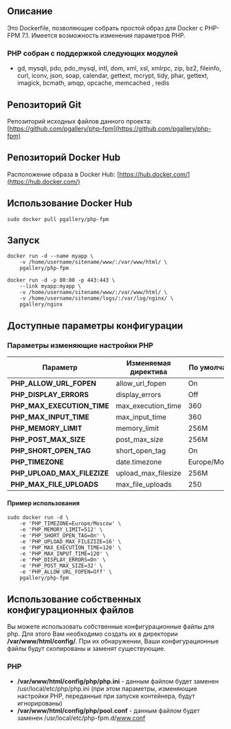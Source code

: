 ## Описание

Это Dockerfile, позволяющие собрать простой образ для Docker с PHP-FPM 7.1. Имеется возможность изменения параметров PHP.

### PHP собран с поддержкой следующих модулей

 -  gd, mysqli, pdo, pdo_mysql, intl, dom, xml, xsl, xmlrpc, zip, bz2, fileinfo, curl, iconv, json, soap, calendar, 
gettext, mcrypt, tidy, phar, gettext, imagick, bcmath, amqp, opcache, memcached , redis

## Репозиторий Git

Репозиторий исходных файлов данного проекта: [https://github.com/pgallery/php-fpm](https://github.com/pgallery/php-fpm)

## Репозиторий Docker Hub

Расположение образа в Docker Hub: [https://hub.docker.com/](https://hub.docker.com/)

## Использование Docker Hub

```
sudo docker pull pgallery/php-fpm
```

## Запуск

```
docker run -d --name myapp \
    -v /home/username/sitename/www/:/var/www/html/ \
    pgallery/php-fpm

docker run -d -p 80:80 -p 443:443 \
    --link myapp:myapp \
    -v /home/username/sitename/www/:/var/www/html/ \
    -v /home/username/sitename/logs/:/var/log/nginx/ \
    pgallery/nginx
```

## Доступные параметры конфигурации

### Параметры изменяющие настройки PHP

| Параметр | Изменяемая директива | По умолчанию |
|----------|----------------------|--------------|
|**PHP_ALLOW_URL_FOPEN**| allow_url_fopen | On |
|**PHP_DISPLAY_ERRORS**| display_errors | Off |
|**PHP_MAX_EXECUTION_TIME**| max_execution_time | 360 |
|**PHP_MAX_INPUT_TIME**| max_input_time | 360 |
|**PHP_MEMORY_LIMIT**| memory_limit | 256M |
|**PHP_POST_MAX_SIZE**| post_max_size | 256M |
|**PHP_SHORT_OPEN_TAG**| short_open_tag | On |
|**PHP_TIMEZONE**| date.timezone | Europe/Moscow |
|**PHP_UPLOAD_MAX_FILEZIZE**| upload_max_filesize | 256M |
|**PHP_MAX_FILE_UPLOADS**| max_file_uploads | 250 |


#### Пример использования

```
sudo docker run -d \
    -e 'PHP_TIMEZONE=Europe/Moscow' \
    -e 'PHP_MEMORY_LIMIT=512' \
    -e 'PHP_SHORT_OPEN_TAG=On' \
    -e 'PHP_UPLOAD_MAX_FILEZIZE=16' \
    -e 'PHP_MAX_EXECUTION_TIME=120' \
    -e 'PHP_MAX_INPUT_TIME=120' \
    -e 'PHP_DISPLAY_ERRORS=On' \
    -e 'PHP_POST_MAX_SIZE=32' \
    -e 'PHP_ALLOW_URL_FOPEN=Off' \
    pgallery/php-fpm
```

## Использование собственных конфигурационных файлов

Вы можете использовать собственные конфигурационные файлы для php. Для этого Вам необходимо создать их в директории **/var/www/html/config/**. При их обнаружении, Ваши конфигурационные файлы будут скопированы и заменят существующие.

### PHP

 - **/var/www/html/config/php/php.ini** - данным файлом будет заменен /usr/local/etc/php/php.ini (при этом параметры, изменяющие настройки PHP, переданные при запуске контейнера, будут игнорированы)
 - **/var/www/html/config/php/pool.conf** - данным файлом будет заменен /usr/local/etc/php-fpm.d/www.conf

